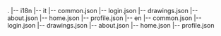 .
|-- i18n
    |-- it
        |-- common.json
        |-- login.json
        |-- drawings.json
        |-- about.json
        |-- home.json
        |-- profile.json
    |-- en
        |-- common.json
        |-- login.json
        |-- drawings.json
        |-- about.json
        |-- home.json
        |-- profile.json
